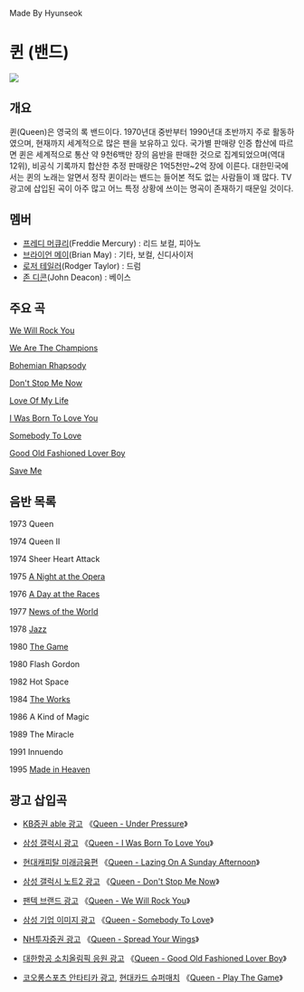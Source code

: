 ﻿﻿Made By Hyunseok
# 퀸 (밴드)
![](https://upload.wikimedia.org/wikipedia/commons/thumb/4/4e/Queen_-_montagem.png/250px-Queen_-_montagem.png)

## 개요
퀸(Queen)은 영국의 록 밴드이다. 1970년대 중반부터 1990년대 초반까지 주로 활동하였으며, 현재까지 세계적으로 많은 팬을 보유하고 있다. 국가별 판매량 인증 합산에 따르면 퀸은 세계적으로 통산 약 9천6백만 장의 음반을 판매한 것으로 집계되었으며(역대 12위), 비공식 기록까지 합산한 추정 판매량은 1억5천만~2억 장에 이른다. 대한민국에서는 퀸의 노래는 알면서 정작 퀸이라는 밴드는 들어본 적도 없는 사람들이 꽤 많다. TV광고에 삽입된 곡이 아주 많고 어느 특정 상황에 쓰이는 명곡이 존재하기 때문일 것이다.

## 멤버
* [프레디 머큐리](https://ko.wikipedia.org/wiki/%ED%94%84%EB%A0%88%EB%94%94_%EB%A8%B8%ED%81%90%EB%A6%AC)(Freddie Mercury) : 리드 보컬, 피아노
* [브라이언 메이](https://ko.wikipedia.org/wiki/%EB%B8%8C%EB%9D%BC%EC%9D%B4%EC%96%B8_%EB%A9%94%EC%9D%B4)(Brian May) : 기타, 보컬, 신디사이저
* [로저 테일러](https://ko.wikipedia.org/wiki/%EB%A1%9C%EC%A0%80_%ED%85%8C%EC%9D%BC%EB%9F%AC)(Rodger Taylor) : 드럼
* [존 디콘](https://ko.wikipedia.org/wiki/%EC%A1%B4_%EB%94%94%EC%BD%98)(John Deacon) : 베이스

## 주요 곡
[We Will Rock You](https://www.youtube.com/watch?v=-tJYN-eG1zk)

[We Are The Champions](https://www.youtube.com/watch?v=04854XqcfCY)

[Bohemian Rhapsody](https://www.youtube.com/watch?v=fJ9rUzIMcZQ)

[Don't Stop Me Now](https://www.youtube.com/watch?v=HgzGwKwLmgM)

[Love Of My Life](https://www.youtube.com/watch?v=sUJkCXE4sAA)

[I Was Born To Love You](https://www.youtube.com/watch?v=vNhhAEupU4g)

[Somebody To Love](https://www.youtube.com/watch?v=kijpcUv-b8M)

[Good Old Fashioned Lover Boy](https://www.youtube.com/watch?v=PI3LAgGBxqU)

[Save Me](https://www.youtube.com/watch?v=Iw3izcZd9zU)

## 음반 목록
1973 Queen

1974 Queen II

1974 Sheer Heart Attack

1975 [A Night at the Opera](https://ko.wikipedia.org/wiki/A_Night_at_the_Opera)

1976 [A Day at the Races](https://ko.wikipedia.org/wiki/A_Day_at_the_Races_(%EC%9D%8C%EB%B0%98))

1977 [News of the World](https://ko.wikipedia.org/wiki/News_of_the_World)

1978 [Jazz](https://ko.wikipedia.org/wiki/Jazz_(%EC%9D%8C%EB%B0%98))

1980 [The Game](https://ko.wikipedia.org/wiki/The_Game_(%ED%80%B8%EC%9D%98_%EC%9D%8C%EB%B0%98))

1980 Flash Gordon

1982 Hot Space

1984 [The Works](https://ko.wikipedia.org/wiki/The_Works)

1986 A Kind of Magic

1989 The Miracle

1991 Innuendo

1995 [Made in Heaven](https://ko.wikipedia.org/wiki/Made_in_Heaven)

## 광고 삽입곡
* [KB증권 able 광고](https://www.youtube.com/watch?v=rAdjtSLWmJ4)
《[Queen - Under Pressure](https://www.youtube.com/watch?v=a01QQZyl-_I)》

* [삼성 갤럭시 광고](https://www.youtube.com/watch?v=PB-KcazRySg)
《[Queen - I Was Born To Love You](https://www.youtube.com/watch?v=uMGjN8-9IG0)》

* [현대캐피탈 미래금융편](https://www.youtube.com/watch?v=2__g7Qf-YJQ)
《[Queen - Lazing On A Sunday Afternoon](https://www.youtube.com/watch?v=OU6EyXcFBxA)》

* [삼성 갤럭시 노트2 광고](https://www.youtube.com/watch?v=KlFys0mBxyM&index=15&list=PLE0F71L94fqkB42ZeJi-Q2XJto6M0Rnzv)
《[Queen - Don't Stop Me Now](https://www.youtube.com/watch?v=HgzGwKwLmgM)》

* [팬텍 브랜드 광고](https://www.youtube.com/watch?v=ks_GbM8K34A&list=PL13C60FE77EB9D377&index=10)
《[Queen - We Will Rock You](https://www.youtube.com/watch?v=-tJYN-eG1zk)》

* [삼성 기업 이미지 광고](https://www.youtube.com/watch?v=udFQdz5SxPo)
《[Queen - Somebody To Love](https://www.youtube.com/watch?v=kijpcUv-b8M)》

* [NH투자증권 광고](https://www.youtube.com/watch?v=g79Dvi-vbZ8)
《[Queen - Spread Your Wings](https://www.youtube.com/watch?v=uyd6OLyhPJo)》

* [대한항공 소치올림픽 응원 광고](https://vimeo.com/131343098)
《[Queen - Good Old Fashioned Lover Boy](https://www.youtube.com/watch?v=PI3LAgGBxqU)》

* [코오롱스포츠 안타티카 광고](https://www.youtube.com/watch?v=PVWs6xFURVM), [현대카드 슈퍼매치](https://www.youtube.com/watch?v=X-Z5q9KBrxI)
《[Queen - Play The Game](https://www.youtube.com/watch?v=6_5O-nUiZ_0)》